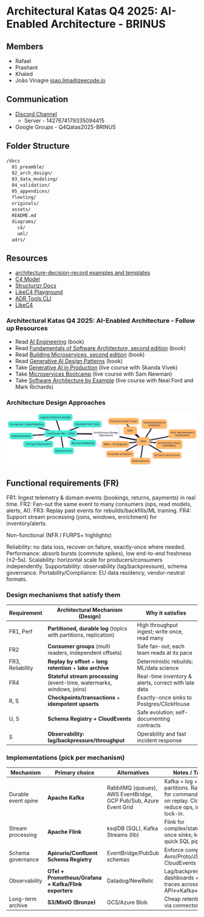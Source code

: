 # Architectural Katas Q4 2025: AI-Enabled Architecture - BRINUS

## Members

- Rafael
- Prashant
- Khaled
- João Vinagre <joao.lima@zeecode.io>

## Communication

- [Discord Channel](https://discord.gg/kzD26QWS)
  - Server - 1427674179335094415
- Google Groups - Q4Qatas2025-BRINUS

## Folder Structure

```plaintext
/docs
  01_preamble/
  02_arch_design/
  03_data_modeling/
  04_validation/
  05_appendices/
  fleeting/
  originals/
  assets/
  README.md
  diagrams/
    c4/
    uml/
  adrs/
```

## Resources

- [architecture-decision-record examples and templates](https://github.com/joelparkerhenderson/architecture-decision-record?tab=readme-ov-file)
- [C4 Model](https://c4model.com/)
- [Structurizr Docs](https://docs.structurizr.com/)
- [LikeC4 Playground](https://playground.likec4.dev/w/bigbank/index/)
- [ADR Tools CLI](https://github.com/npryce/adr-tools/tree/master)
- [LikeC4](https://github.com/likec4/template)

### Architectural Katas Q4 2025: AI-Enabled Architecture - Follow up Resources

- Read [AI Engineering](https://learning.oreilly.com/library/view/ai-engineering/9781098166298/) (book)
- Read [Fundamentals of Software Architecture, second edition](https://learning.oreilly.com/library/view/fundamentals-of-software/9781098175504/) (book)
- Read [Building Microservices, second edition](https://learning.oreilly.com/library/view/building-microservices-2nd/9781492034018/) (book)
- Read [Generative AI Design Patterns](https://learning.oreilly.com/library/view/generative-ai-design/9798341622654/) (book)
- Take [Generative AI in Production](https://learning.oreilly.com/live-events/generative-ai-in-production/0636920098590/) (live course with Skanda Vivek)
- Take [Microservices Bootcamp](https://learning.oreilly.com/live-events/microservices-bootcamp/0642572005573/) (live course with Sam Newman)
- Take [Software Architecture by Example](https://learning.oreilly.com/live-events/software-architecture-by-example/0636920261797/) (live course with Neal Ford and Mark Richards)

### Architecture Design Approaches

![Architecture Design Approaches](assets/Architecture%20Design%20Approaches-2025-10-18-183716.png)


## Functional requirements (FR)

FR1: Ingest telemetry & domain events (bookings, returns, payments) in real time.
FR2: Fan-out the same event to many consumers (ops, read models, alerts, AI).
FR3: Replay past events for rebuilds/backfills/ML training.
FR4: Support stream processing (joins, windows, enrichment) for inventory/alerts.

Non-functional (NFR / FURPS+ highlights)

Reliability: no data loss, recover on failure, exactly-once where needed.
Performance: absorb bursts (commute spikes), low end-to-end freshness (≤2–5s).
Scalability: horizontal scale for producers/consumers independently.
Supportability: observability (lag/backpressure), schema governance.
Portability/Compliance: EU data residency, vendor-neutral formats.


### Design mechanisms that satisfy them

| Requirement      | Architectural Mechanism (Design)                                        | Why it satisfies                                     |
| ---------------- | ----------------------------------------------------------------------- | ---------------------------------------------------- |
| FR1, Perf        | **Partitioned, durable log** (topics with partitions, replication)      | High throughput ingest; write once, read many        |
| FR2              | **Consumer groups** (multi readers, independent offsets)                | Safe fan-out; each team reads at its pace            |
| FR3, Reliability | **Replay by offset** + **long retention** + **lake archive**            | Deterministic rebuilds; ML/data science              |
| FR4              | **Stateful stream processing** (event-time, watermarks, windows, joins) | Real-time inventory & alerts, correct with late data |
| R, S             | **Checkpoints/transactions** + **idempotent upserts**                   | Exactly-once sinks to Postgres/ClickHouse            |
| U, S             | **Schema Registry + CloudEvents**                                       | Safe evolution; self-documenting contracts           |
| S                | **Observability: lag/backpressure/throughput**                          | Operability and fast incident response               |


### Implementations (pick per mechanism)

| Mechanism           | Primary choice                                        | Alternatives                                                      | Notes / Trade-offs                                                                                                             |
| ------------------- | ----------------------------------------------------- | ----------------------------------------------------------------- | ------------------------------------------------------------------------------------------------------------------------------ |
| Durable event spine | **Apache Kafka**                                      | RabbitMQ (queues), AWS EventBridge, GCP Pub/Sub, Azure Event Grid | Kafka = log + replay + partitions. RabbitMQ great for commands but weak on replay. Cloud brokers reduce ops, increase lock-in. |
| Stream processing   | **Apache Flink**                                      | ksqlDB (SQL), Kafka Streams (lib)                                 | Flink for complex/stateful/exactly-once sinks; ksqlDB for quick SQL pipelines.                                                 |
| Schema governance   | **Apicurio/Confluent Schema Registry**                | EventBridge/PubSub schemas                                        | Enforce compat rules; Avro/Proto/JSON; CloudEvents wrapper.                                                                    |
| Observability       | **OTel + Prometheus/Grafana + Kafka/Flink exporters** | Datadog/NewRelic                                                  | Lag/backpressure dashboards + alerts; traces across API↔Kafka↔consumers.                                                       |
| Long-term archive   | **S3/MinIO (Bronze)**                                 | GCS/Azure Blob                                                    | Cheap retention; replay via connectors.                                                                                        |
